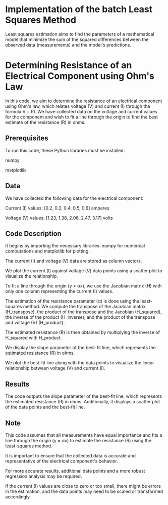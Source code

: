 # Implementation of the batch Least Squares Method 
Least squares estimation aims to find the parameters of a mathematical model that minimize the sum of the squared differences between the observed data (measurements) and the model's predictions. 
# Determining Resistance of an Electrical Component using Ohm's Law

In this code, we aim to determine the resistance of an electrical component using Ohm's law, which relates voltage (V) and current (I) through the formula V = RI. We have collected data on the voltage and current values for the component and wish to fit a line through the origin to find the best estimate of the resistance (R) in ohms.

## Prerequisites
To run this code, these Python libraries must be installed:

numpy

matplotlib

## Data
We have collected the following data for the electrical component:

Current (I) values: [0.2, 0.3, 0.4, 0.5, 0.6] amperes

Voltage (V) values: [1.23, 1.38, 2.06, 2.47, 3.17] volts

## Code Description
It begins by importing the necessary libraries: numpy for numerical computations and matplotlib for plotting.

The current (I) and voltage (V) data are stored as column vectors.

We plot the current (I) against voltage (V) data points using a scatter plot to visualize the relationship.

To fit a line through the origin (y = αx), we use the Jacobian matrix (H) with only one column representing the current (I) values.

The estimation of the resistance parameter (α) is done using the least-squares method. We compute the transpose of the Jacobian matrix (H_transpose), the product of the transpose and the Jacobian (H_squared), the inverse of the product (H_inverse), and the product of the transpose and voltage (V) (H_product).

The estimated resistance (R) is then obtained by multiplying the inverse of H_squared with H_product.

We display the slope parameter of the best-fit line, which represents the estimated resistance (R) in ohms.

We plot the best-fit line along with the data points to visualize the linear relationship between voltage (V) and current (I).

## Results
The code outputs the slope parameter of the best-fit line, which represents the estimated resistance (R) in ohms. Additionally, it displays a scatter plot of the data points and the best-fit line.

## Note
This code assumes that all measurements have equal importance and fits a line through the origin (y = αx) to estimate the resistance (R) using the least-squares method.

It is important to ensure that the collected data is accurate and representative of the electrical component's behavior.

For more accurate results, additional data points and a more robust regression analysis may be required.

If the current (I) values are close to zero or too small, there might be errors in the estimation, and the data points may need to be scaled or transformed accordingly.

